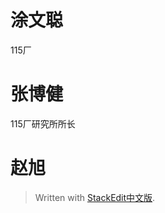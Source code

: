 # 涂文聪
115厂

# 张博健
115厂研究所所长

# 赵旭


> Written with [StackEdit中文版](https://stackedit.cn/).
<!--stackedit_data:
eyJoaXN0b3J5IjpbLTY4MDczOTQxXX0=
-->